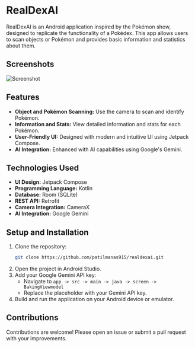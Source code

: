 # RealDexAI

RealDexAI is an Android application inspired by the Pokémon show, designed to replicate the functionality of a Pokédex. This app allows users to scan objects or Pokémon and provides basic information and statistics about them.

## Screenshots
![Screenshot](images/screenshot.png)

## Features

- **Object and Pokémon Scanning:** Use the camera to scan and identify Pokémon.
- **Information and Stats:** View detailed information and stats for each Pokémon.
- **User-Friendly UI:** Designed with modern and intuitive UI using Jetpack Compose.
- **AI Integration:** Enhanced with AI capabilities using Google's Gemini.

## Technologies Used

- **UI Design:** Jetpack Compose
- **Programming Language:** Kotlin
- **Database:** Room (SQLite)
- **REST API:** Retrofit
- **Camera Integration:** CameraX
- **AI Integration:** Google Gemini

## Setup and Installation

1. Clone the repository:
    ```bash
    git clone https://github.com/patilmanas915/realdexai.git
    ```
2. Open the project in Android Studio.
3. Add your Google Gemini API key:
    - Navigate to `app -> src -> main -> java -> screen -> BakingViewmodel`
    - Replace the placeholder with your Gemini API key.
4. Build and run the application on your Android device or emulator.

## Contributions

Contributions are welcome! Please open an issue or submit a pull request with your improvements.
